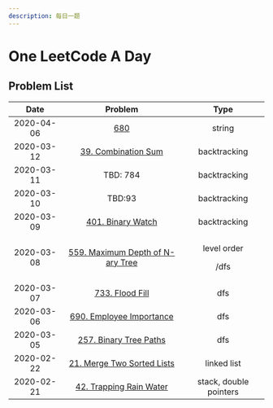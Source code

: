 ```yaml
---
description: 每日一题
---
```


# One LeetCode A Day

## Problem List

<table>
  <thead>
    <tr>
      <th style="text-align:center">Date</th>
      <th style="text-align:center">Problem</th>
      <th style="text-align:center">Type</th>
    </tr>
  </thead>
  <tbody>
    <tr>
      <td style="text-align:center">2020-04-06</td>
      <td style="text-align:center"><a href="leetcode-solutions/680.md">680</a>
      </td>
      <td style="text-align:center">string</td>
    </tr>
    <tr>
      <td style="text-align:center">2020-03-12</td>
      <td style="text-align:center"><a href="leetcode-solutions/39.md">39. Combination Sum</a>
      </td>
      <td style="text-align:center">backtracking</td>
    </tr>
    <tr>
      <td style="text-align:center">2020-03-11</td>
      <td style="text-align:center">TBD: 784</td>
      <td style="text-align:center">backtracking</td>
    </tr>
    <tr>
      <td style="text-align:center">2020-03-10</td>
      <td style="text-align:center">TBD:93</td>
      <td style="text-align:center">backtracking</td>
    </tr>
    <tr>
      <td style="text-align:center">2020-03-09</td>
      <td style="text-align:center"><a href="leetcode-solutions/401.md">401. Binary Watch</a>
      </td>
      <td style="text-align:center">backtracking</td>
    </tr>
    <tr>
      <td style="text-align:center">2020-03-08</td>
      <td style="text-align:center"><a href="leetcode-solutions/559.md">559. Maximum Depth of N-ary Tree</a>
      </td>
      <td style="text-align:center">
        <p>level order</p>
        <p>/dfs</p>
      </td>
    </tr>
    <tr>
      <td style="text-align:center">2020-03-07</td>
      <td style="text-align:center"><a href="leetcode-solutions/733.md">733. Flood Fill</a>
      </td>
      <td style="text-align:center">dfs</td>
    </tr>
    <tr>
      <td style="text-align:center">2020-03-06</td>
      <td style="text-align:center"><a href="leetcode-solutions/690.md">690. Employee Importance</a>
      </td>
      <td style="text-align:center">dfs</td>
    </tr>
    <tr>
      <td style="text-align:center">2020-03-05</td>
      <td style="text-align:center"><a href="leetcode-solutions/257.md">257. Binary Tree Paths</a>
      </td>
      <td style="text-align:center">dfs</td>
    </tr>
    <tr>
      <td style="text-align:center">2020-02-22</td>
      <td style="text-align:center"><a href="https://leetcode-cn.com/problems/merge-two-sorted-lists/">21. Merge Two Sorted Lists</a>
      </td>
      <td style="text-align:center">linked list</td>
    </tr>
    <tr>
      <td style="text-align:center">2020-02-21</td>
      <td style="text-align:center"><a href="https://leetcode-cn.com/problems/trapping-rain-water/">42. Trapping Rain Water</a>
      </td>
      <td style="text-align:center">stack, double pointers</td>
    </tr>
  </tbody>
</table>

